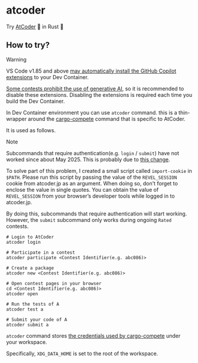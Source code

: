 # atcoder

Try [AtCoder](https://atcoder.jp/) 🐜 in Rust 🦀

## How to try?

> [!WARNING]
> VS Code v1.85 and above [may automatically install the GitHub Copilot extensions](https://github.com/microsoft/vscode-docs/blob/main/remote-release-notes/v1_85.md#automatically-install-the-github-copilot-and-pull-requests-extensions) to your Dev Container.
>
> [Some contests prohibit the use of generative AI](https://info.atcoder.jp/entry/llm-rules-en), so it is recommended to disable these extensions. Disabling the extensions is required each time you build the Dev Container.

In Dev Container environment you can use `atcoder` command. this is a thin-wrapper around the [cargo-compete](https://github.com/qryxip/cargo-compete) command that is specific to AtCoder.

It is used as follows.

> [!NOTE]
> Subcommands that require authentication(e.g. `login` / `submit`) have not worked since about May 2025. This is probably due to [this change](https://atcoder.jp/posts/1456).
>
> To solve part of this problem, I created a small script called `import-cookie` in `$PATH`. Please run this script by passing the value of the `REVEL_SESSION` cookie from atcoder.jp as an argument. When doing so, don't forget to enclose the value in single quotes. You can obtain the value of `REVEL_SESSION` from your browser’s developer tools while logged in to atcoder.jp.
>
> By doing this, subcommands that require authentication will start working. However, the `submit` subcommand only works during ongoing `Rated` contests.

```console
# Login to AtCoder
atcoder login

# Participate in a contest
atcoder participate <Contest Identifier(e.g. abc086)>

# Create a package
atcoder new <Contest Identifier(e.g. abc086)>

# Open contest pages in your browser
cd <Contest Identifier(e.g. abc086)>
atcoder open

# Run the tests of A
atcoder test a

# Submit your code of A
atcoder submit a
```

`atcoder` command stores [the credentials used by cargo-compete](https://github.com/qryxip/cargo-compete/blob/master/README.md#cookies-and-tokens) under your workspace.

Specifically, `XDG_DATA_HOME` is set to the root of the workspace.
